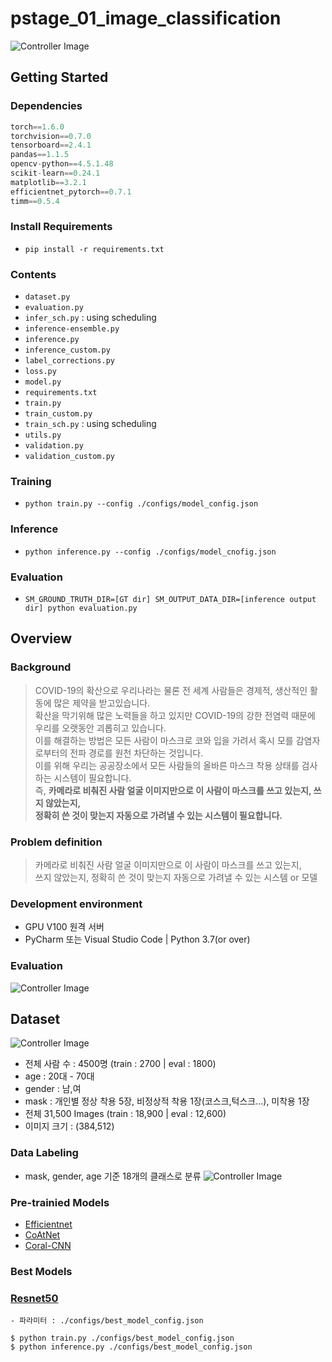 # pstage_01_image_classification

![Controller Image](./images/comp.png)

## Getting Started   

### Dependencies
```python
torch==1.6.0
torchvision==0.7.0
tensorboard==2.4.1
pandas==1.1.5
opencv-python==4.5.1.48
scikit-learn==0.24.1
matplotlib==3.2.1
efficientnet_pytorch==0.7.1
timm==0.5.4                                                         
```
  
### Install Requirements
- `pip install -r requirements.txt`
  
### Contents  
- `dataset.py`
- `evaluation.py`
- `infer_sch.py` : using scheduling
- `inference-ensemble.py`
- `inference.py`
- `inference_custom.py`
- `label_corrections.py`
- `loss.py`
- `model.py`
- `requirements.txt`
- `train.py`
- `train_custom.py`
- `train_sch.py` : using scheduling
- `utils.py`
- `validation.py`
- `validation_custom.py`
 
### Training
- `python train.py --config ./configs/model_config.json`

### Inference
- `python inference.py --config ./configs/model_cnofig.json`

### Evaluation
- `SM_GROUND_TRUTH_DIR=[GT dir] SM_OUTPUT_DATA_DIR=[inference output dir] python evaluation.py`  

## Overview
### Background
> COVID-19의 확산으로 우리나라는 물론 전 세계 사람들은 경제적, 생산적인 활동에 많은 제약을 받고있습니다. </br>
> 확산을 막기위해 많은 노력들을 하고 있지만 COVID-19의 강한 전염력 때문에 우리를 오랫동안 괴롭히고 있습니다. </br>
> 이를 해결하는 방법은 모든 사람이 마스크로 코와 입을 가려서 혹시 모를 감염자로부터의 전파 경로를 원천 차단하는 것입니다. </br>
> 이를 위해 우리는 공공장소에서 모든 사람들의 올바른 마스크 착용 상태를 검사하는 시스템이 필요합니다. </br>
> 즉, **카메라로 비춰진 사람 얼굴 이미지만으로 이 사람이 마스크를 쓰고 있는지, 쓰지 않았는지, </br>
> 정확히 쓴 것이 맞는지 자동으로 가려낼 수 있는 시스템이 필요합니다.**
  
### Problem definition
> 카메라로 비춰진 사람 얼굴 이미지만으로 이 사람이 마스크를 쓰고 있는지, </br>
> 쓰지 않았는지, 정확히 쓴 것이 맞는지 자동으로 가려낼 수 있는 시스템 or 모델
  
### Development environment
- GPU V100 원격 서버
- PyCharm 또는 Visual Studio Code | Python 3.7(or over)

### Evaluation
![Controller Image](./images/comp3.png)

## Dataset   
![Controller Image](./images/comp5.png)  

- 전체 사람 수 : 4500명 (train : 2700 | eval : 1800)
- age : 20대 - 70대
- gender : 남,여
- mask : 개인별 정상 착용 5장, 비정상적 착용 1장(코스크,턱스크...), 미착용 1장
- 전체 31,500 Images (train : 18,900 | eval : 12,600)
- 이미지 크기 : (384,512)

### Data Labeling
- mask, gender, age 기준 18개의 클래스로 분류
![Controller Image](./images/comp4.png)

### Pre-trainied Models  
- [Efficientnet](https://arxiv.org/abs/1905.11946)
- [CoAtNet](https://arxiv.org/abs/2106.04803)
- [Coral-CNN](https://arxiv.org/abs/1901.07884)

### Best Models  
### [Resnet50](https://arxiv.org/abs/1512.03385)
    - 파라미터 : ./configs/best_model_config.json
```
$ python train.py ./configs/best_model_config.json
$ python inference.py ./configs/best_model_config.json
```  
